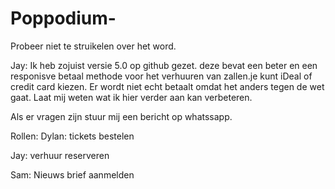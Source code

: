 # Poppodium-
Probeer niet te struikelen over het word.


Jay: Ik heb zojuist versie 5.0 op github gezet. deze bevat een beter en een responisve betaal methode voor het verhuuren van zallen.je kunt iDeal of credit card kiezen. Er wordt niet echt betaalt omdat het anders tegen de wet gaat. Laat mij weten wat ik hier verder aan kan verbeteren.   

Als er vragen zijn stuur mij een bericht op whatssapp.

Rollen: 
Dylan: tickets bestelen 

Jay: verhuur reserveren

Sam: Nieuws brief aanmelden


